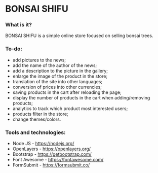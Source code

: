 # BONSAI SHIFU

### What is it?
BONSAI SHIFU is a simple online store focused on selling bonsai trees.

### To-do:
- add pictures to the news;
- add the name of the author of the news;
- add a description to the picture in the gallery;
- enlarge the image of the product in the store;
- translation of the site into other languages;
- conversion of prices into other currencies;
- saving products in the cart after reloading the page;
- display the number of products in the cart when adding/removing products;
- analytics to track which product most interested users;
- products filter in the store;
- change themes/colors.

### Tools and technologies:
- Node JS - https://nodejs.org/
- OpenLayers - https://openlayers.org/
- Bootstrap - https://getbootstrap.com/
- Font Awesome - https://fontawesome.com/
- FormSubmit - https://formsubmit.co/
